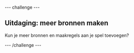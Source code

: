 \--- challenge \---

## Uitdaging: meer bronnen maken

Kun je meer bronnen en maakregels aan je spel toevoegen?

\--- /challenge \---